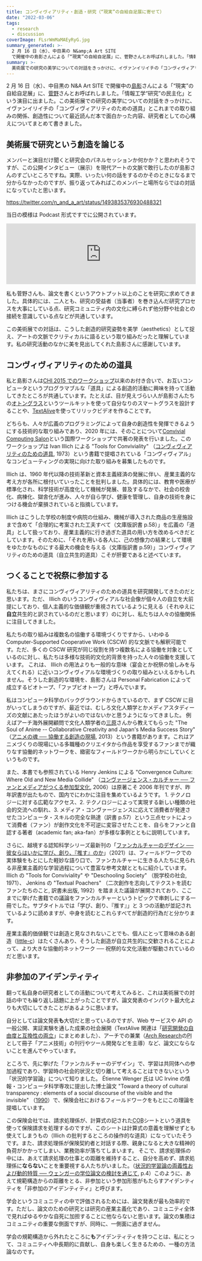 ```yaml
---
title: コンヴィヴィアリティ・創造・研究（“現実”の自給自足展に寄せて）
date: "2022-03-06"
tags:
  - research
  - discussion
coverImage: FLsrWmMaMAEyRyG.jpg
summary_generated: >-
  2 月 16 日（水）、中目黒の N&amp;A Art SITE
  で開催中の島影さんによる「“現実”の自給自足展」に、菅野さんとお呼ばれしました。「情報工学“研究”の民主化」という演目に出ました。
summary: >-
  美術展での研究の美学についての対話をきっかけに、イヴァンイリイチの「コンヴィヴィアリティのための道具」とこれまでの取り組みの関係、創造性について最近読んだ本で面白かった内容、研究者としての心構えについてまとめて書きました。
---
```


2 月 16 日（水）、中目黒の N&A Art SITE で開催中の[島影](https://scrapbox.io/keisukeshimakage)さんによる「“現実”の自給自足展」に、[菅野](https://www.yusuke-sugano.info)さんとお呼ばれしました。「情報工学“研究”の民主化」という演目に出ました。この美術展での研究の美学についての対話をきっかけに、イヴァンイリイチの「コンヴィヴィアリティのための道具」とこれまでの取り組みの関係、創造性について最近読んだ本で面白かった内容、研究者としての心構えについてまとめて書きました。

## 美術展で研究という創造を論じる

メンバーと演目だけ聞くと研究会のパネルセッションか何かか？と思われそうですが、この公開インタビュー（展示）を現代アートの文脈で敢行したのが島影さんのすごいところですね。実際、いったい何の話をするのかそのときになるまで分からなかったのですが、振り返ってみればこのメンバーと場所ならではの対話になっていたと思います。

https://twitter.com/n_and_a_art/status/1493835376930488321

当日の模様は Podcast 形式ですでに公開されています。

<iframe src="https://anchor.fm/keisuke-shimakage/embed/episodes/ep-e1ei98t/a-a7eg06u" height="161px" width="100%" frameBorder="0" scrolling="no"></iframe>

私も菅野さんも、論文を書くというアウトプット以上のことを研究に求めてきました。具体的には、二人とも、研究の受益者（当事者）を巻き込んだ研究プロセスを大事にしている点、研究コミュニティ内の文化に縛られず他分野や社会との接続を意識している点などが共通しています。

この美術展での対話は、こうした創造的研究姿勢を美学（aesthetics）として捉え、アートの文脈でクリティカルに語るという取り組みだったと理解しています。私の研究活動のなかに美を見出してくれた島影さんに感謝しています。

## コンヴィヴィアリティのための道具

私と島影さんは[CHI 2015 でのワークショップ](https://hci.tokyo/chi2015)以来のお付き合いで、お互いコンピュータというプログラマブルな「道具」による創造的活動に興味を持って活動してきたところが共通しています。たとえば、目が見えづらい人が島影さんたちの[オトングラス](https://project.nikkeibp.co.jp/mirakoto/atcl/wellness/h_vol33)というツールキットを使って自分なりのスマートグラスを設計することや、[TextAlive](https://junkato.jp/ja/textalive)を使ってリリックビデオを作ることです。

どちらも、人々が広義のプログラミングによって自身の創造性を発揮できるようにする技術的な取り組みであり、2020 年には、そのことについて[Convivial Computing Salon](https://2020.programming-conference.org/home/salon-2020)という国際ワークショップで共著の発表を行いました。このワークショップは Ivan Illich による "Tools for Conviviality" （[コンヴィヴィアリティのための道具](https://amzn.to/3HKS9iK), 1973）という書籍で提唱されている「コンヴィヴィアル」なコンピューティングの実現に向けた取り組みを募集したものです。

Illich は、1960 年代以降の技術革新と資本主義経済の発展に伴い、産業主義的な考え方が各所に根付いていったことを批判しました。具体的には、教育や医療が標準化され、科学技術が高度化して機械が発展、普及するなかで、社会の校舎化、病棟化、獄舎化が進み、人々が自ら学び、健康を管理し、自身の技術を身につける機会が棄損されていると指摘しています。

Illich はこうした学校の制度や病院の仕組み、機械が導入された商品の生産施設まで含めて「合理的に考案された工夫すべて（文庫版訳書 p.58）」を広義の「道具」として扱っており、産業主義的に行き過ぎた道具の用い方を改めるべきだとしています。そのために、「それを用いる各人に、己の想像力の結果として環境をゆたかなものにする最大の機会を与える（文庫版訳書 p.59）」コンヴィヴィアリティのための道具（自立共生的道具）こそが肝要であると述べています。

## つくることで祝祭に参加する

私たちは、まさにコンヴィヴィアリティのための道具を研究開発してきたのだと思います。ただ、 Illich のいうコンヴィヴィアルな社会像が個々人の自立を大前提にしており、個人主義的な価値観が重視されているように見える（それゆえに**自立**共生的と訳されているのだと思います）のに対し、私たちは人々の協働関係に注目してきました。

私たちの取り組みは複数名の協働する環境づくりですから、いわゆる Computer-Supported Cooperative Work (CSCW) 的な文脈でも解釈可能です。ただ、多くの CSCW 研究が同じ役割を持つ複数名による協働を対象としているのに対し、私たちは多様な技術的文化的背景を持った人々の協働を支援しています。
これは、 Illich の用法よりも一般的な意味（宴会とか祝祭の愉しみを与えてくれる）に近いコンヴィヴィアルな環境づくりの取り組みといえるかもしれません。そうした創造的な環境を、島影さんは Personal Fabrication によって成立するビオトープ、「ファブビオトープ」と呼んでいます。

私はコンピュータ科学のバックグラウンドからきているので、まず CSCW に目がいってしまうのですが、最近では、むしろ文化人類学とかメディアスタディーズの文献にあたったほうがよいのではないかと思うようになってきました。
例えばアーチ海外展開顧問で文化人類学者の[三原](https://rmihara.net)さんから教えてもらった "The Soul of Anime -- Collaborative Creativity and Japan's Media Success Story" （[アニメの魂 ── 協働する創造の現場](https://amzn.to/3HNmP2R), 2013）という書籍があります。これはアニメづくりの現場にいる多職種のクリエイタから作品を享受するファンまでが織りなす協働的ネットワークを、緻密なフィールドワークから明らかにしていくというものです。

また、本書でも参照されている Henry Jenkins による "Convergence Culture: Where Old and New Media Collide" （[コンヴァージェンス・カルチャー ── ファンとメディアがつくる参加型文化](https://amzn.to/3MpUgfg), 2006）は原著こそ 2006 年刊ですが、昨年訳書が出たもので、国内でにわかに注目を集めているようです。 1. テクノロジーに対する広範なアクセス、2. テクノロジーによって実現する新しい種類の社会的交流への馴れ、3. メディア・コンヴァージェンスに応えて消費者が発達させたコンピュータ・スキルの完全な熟達（訳書 p.57）という三点セットによって消費者（ファン）が創作文化を不可逆に変容させたことを、自らをファンと自認する著者（academic fan; aka-fan）が多様な事例とともに説明しています。

さらに、越境する認知科学シリーズ最新刊の「[ファンカルチャーのデザイン ── 彼女らはいかに学び、創り、『推す』のか](https://amzn.to/3CjBAJr)」（2021）は、フィールドワークでの実体験をもとにした軽妙な語り口で、ファンカルチャーに生きる人たちに見られる非産業主義的な学習過程について豊富な参考文献とともに紹介しています。 Illich の "Tools for Conviviality" や "Deschooling Society" （脱学校の社会, 1971）、 Jenkins の "Textual Poachers" （二次創作を志向してテクストを読むファンたちのこと, 訳書未出版, 1992）を踏まえた議論が展開されており、ここまでに挙げた書籍での議論をファンカルチャーというトピックで串刺しにする一冊でした。サブタイトルでは「学び、創り、『推す』」と 3 つの活動が並記されているように読めますが、中身を読むとこれらすべてが創造的行為だと分かります。

産業主義的価値観では創造と見なされないことでも、個人にとって意味のある創造（[little-c](https://keyword.japancreativity.jp/applied/big-c%E3%83%BBlittle-c/)）はたくさんあり、そうした創造が自立共生的に交歓されることによって、より大きな協働的ネットワーク ── 祝祭的な文化活動が駆動されているのだと思います。

## 非参加のアイデンティティ

翻って私自身の研究者としての活動について考えてみると、これは美術展での対話の中でも繰り返し話題に上がったことですが、論文発表のインパクト最大化よりも大切にしてきたことがあるように思います。

自分としては論文発表**も**大切だと思っているのですが、Web サービスや API の一般公開、実証実験を通した成果の社会展開（TextAlive 関連は「[研究開発の自由度と互換性の両立](https://blog.junkato.jp/ja/posts/2021-12-31-dev-freedom-and-compatibility/)」にまとめました）、アーチでの兼業（[Arch Research](https://research.archinc.jp)の<abbr title="Principal Investigator">PI</abbr>として冊子「アニメ技術」の刊行やツール開発などを主導）など、論文にならないことを進んでやっています。

ところで、先に挙げた「ファンカルチャーのデザイン」で、学習は共同体への参加過程であり、学習時の社会的状況と切り離して考えることはできないという「状況的学習論」について知りました。 Étienne Wenger 氏は UC Irvine の情報・コンピュータ科学専攻に提出した博士論文 "Toward a theory of cultural transparency : elements of a social discourse of the visible and the invisible" （[1990](https://escholarship.org/uc/item/1s31f7wf)）で、保険会社におけるフィールドワークをもとにこの理論を提唱しています。

この保険会社では、請求処理係が、計算式の記された<abbr title="Coordination of Benefits">COB</abbr>シートという道具を使って保険請求を処理するのですが、このシートは計算式の意義を理解せずとも使えてしまうもの（Illich の批判するところの操作的な道具）になっていたそうです。また、請求処理係が保険契約者と対話する際、親身になると大きな精神的負荷がかかってしまい、業務効率が落ちてしまいます。
そこで、請求処理係の中には、あえて請求処理の仕事との距離を維持すること、自分を高めず、請求処理係に**ならない**ことを重要視する人たちがいました。（[状況的学習論の両義性および動的特質 ── ウェンガーの学位論文の検討を通じて](https://ousar.lib.okayama-u.ac.jp/ja/57996), p.4）このように、あえて規範構造からの距離をとる、非参加という参加形態がもたらすアイデンティティを「非参加のアイデンティティ」と呼びます。

学会というコミュニティの中で評価されるためには、論文発表が最も効率的です。ただし、論文のための研究とは研究の産業主義化であり、コミュニティ全体で見ればゆるやかな自死に加担することに他ならないと思います。論文の集積はコミュニティの重要な側面ですが、同時に、一側面に過ぎません。

学会の規範構造から外れたところに**も**アイデンティティを持つことは、私にとって、コミュニティへ中長期的に貢献し、自身も楽しく生きるための、一種の方法論なのです。
